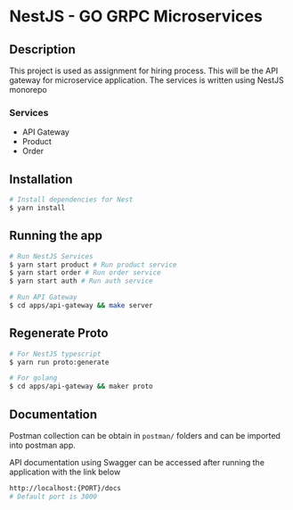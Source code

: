 # NestJS - GO GRPC Microservices

## Description
This project is used as assignment for hiring process. This will be the API gateway for microservice application. The services is written using NestJS monorepo
### Services
- API Gateway
- Product
- Order

## Installation

```bash
# Install dependencies for Nest
$ yarn install
```

## Running the app
```bash
# Run NestJS Services
$ yarn start product # Run product service
$ yarn start order # Run order service
$ yarn start auth # Run auth service

# Run API Gateway
$ cd apps/api-gateway && make server
```

## Regenerate Proto
```bash
# For NestJS typescript
$ yarn run proto:generate

# For golang
$ cd apps/api-gateway && maker proto
```

## Documentation
Postman collection can be obtain in `postman/` folders and can be imported into postman app.

API documentation using Swagger can be accessed after running the application with the link below

```bash
http://localhost:{PORT}/docs
# Default port is 3000
```